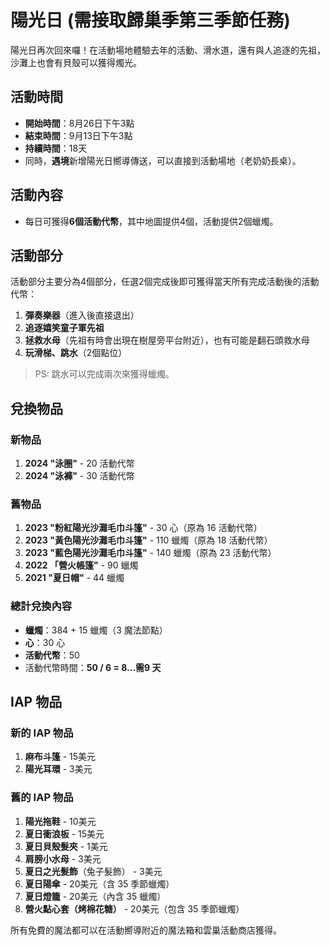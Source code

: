 # 陽光日 (需接取歸巢季第三季節任務)

陽光日再次回來囉！在活動場地體驗去年的活動、滑水道，還有與人追逐的先祖，沙灘上也會有貝殼可以獲得燭光。

## 活動時間
- **開始時間**：8月26日下午3點
- **結束時間**：9月13日下午3點
- **持續時間**：18天
- 同時，**遇境**新增陽光日嚮導傳送，可以直接到活動場地（老奶奶長桌）。

## 活動內容
- 每日可獲得**6個活動代幣**，其中地圖提供4個，活動提供2個蠟燭。

## 活動部分
活動部分主要分為4個部分，任選2個完成後即可獲得當天所有完成活動後的活動代幣：

1. **彈奏樂器**（進入後直接退出）
2. **追逐嬉笑童子軍先祖**
3. **拯救水母**（先祖有時會出現在樹屋旁平台附近），也有可能是翻石頭救水母
4. **玩滑梯、跳水**（2個點位）

> PS: 跳水可以完成兩次來獲得蠟燭。

## 兌換物品

### 新物品
1. **2024 "泳圈"** - 20 活動代幣
2. **2024 "泳褲"** - 30 活動代幣

### 舊物品
1. **2023 "粉紅陽光沙灘毛巾斗篷"** - 30 心（原為 16 活動代幣）
2. **2023 "黃色陽光沙灘毛巾斗篷"** - 110 蠟燭（原為 18 活動代幣）
3. **2023 "藍色陽光沙灘毛巾斗篷"** - 140 蠟燭（原為 23 活動代幣）
4. **2022 「營火帳篷"** - 90 蠟燭
5. **2021 "夏日帽"** - 44 蠟燭

### 總計兌換內容
- **蠟燭**：384 + 15 蠟燭（3 魔法節點）
- **心**：30 心
- **活動代幣**：50
- 活動代幣時間：**50 / 6 = 8...需9 天**

## IAP 物品

### 新的 IAP 物品
1. **麻布斗篷** - 15美元
2. **陽光耳環** - 3美元

### 舊的 IAP 物品
1. **陽光拖鞋** - 10美元
2. **夏日衝浪板** - 15美元
3. **夏日貝殼髮夾** - 1美元
4. **肩膀小水母** - 3美元
5. **夏日之光髮飾**（兔子髮飾） - 3美元
6. **夏日陽傘** - 20美元（含 35 季節蠟燭）
7. **夏日燈籠** - 20美元（內含 35 蠟燭）
8. **營火點心套（烤棉花糖）** - 20美元（包含 35 季節蠟燭）

所有免費的魔法都可以在活動嚮導附近的魔法箱和雲巢活動商店獲得。